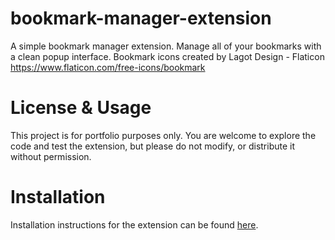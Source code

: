 # bookmark-manager-extension
 A simple bookmark manager extension. Manage all of your bookmarks with a clean popup interface. Bookmark icons created by Lagot Design - Flaticon https://www.flaticon.com/free-icons/bookmark

# License & Usage
 This project is for portfolio purposes only. You are welcome to explore the code and test the extension, but please do not modify, or distribute it without permission.
 
# Installation 
 Installation instructions for the extension can be found [here](https://webkul.com/blog/how-to-install-the-unpacked-extension-in-chrome/).